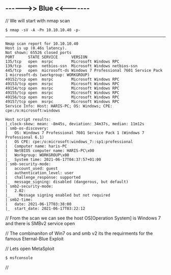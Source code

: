 ## ------>> Blue <<-------

// We will start with nmap scan

    $ nmap -sV -A -Pn 10.10.10.40 -p-
-----

    Nmap scan report for 10.10.10.40
    Host is up (0.46s latency).
    Not shown: 65526 closed ports
    PORT      STATE SERVICE      VERSION
    135/tcp   open  msrpc        Microsoft Windows RPC
    139/tcp   open  netbios-ssn  Microsoft Windows netbios-ssn
    445/tcp   open  microsoft-ds Windows 7 Professional 7601 Service Pack 1 microsoft-ds (workgroup: WORKGROUP)
    49152/tcp open  msrpc        Microsoft Windows RPC
    49153/tcp open  msrpc        Microsoft Windows RPC
    49154/tcp open  msrpc        Microsoft Windows RPC
    49155/tcp open  msrpc        Microsoft Windows RPC
    49156/tcp open  msrpc        Microsoft Windows RPC
    49157/tcp open  msrpc        Microsoft Windows RPC
    Service Info: Host: HARIS-PC; OS: Windows; CPE: cpe:/o:microsoft:windows

    Host script results:
    |_clock-skew: mean: -8m45s, deviation: 34m37s, median: 11m12s
    | smb-os-discovery: 
    |   OS: Windows 7 Professional 7601 Service Pack 1 (Windows 7 Professional 6.1)
    |   OS CPE: cpe:/o:microsoft:windows_7::sp1:professional
    |   Computer name: haris-PC
    |   NetBIOS computer name: HARIS-PC\x00
    |   Workgroup: WORKGROUP\x00
    |_  System time: 2021-06-17T04:37:57+01:00
    | smb-security-mode: 
    |   account_used: guest
    |   authentication_level: user
    |   challenge_response: supported
    |_  message_signing: disabled (dangerous, but default)
    | smb2-security-mode: 
    |   2.02: 
    |_    Message signing enabled but not required
    | smb2-time: 
    |   date: 2021-06-17T03:38:00
    |_  start_date: 2021-06-17T03:22:12


// From the scan we can see the host OS[Operation System] is Windows 7 and there is SMBv2 service open

// The combinaniton of Win7 os and smb v2 its the requirments for the famous Eternal-Blue Exploit

// Lets open MetaSploit

    $ msfconsole

// 
